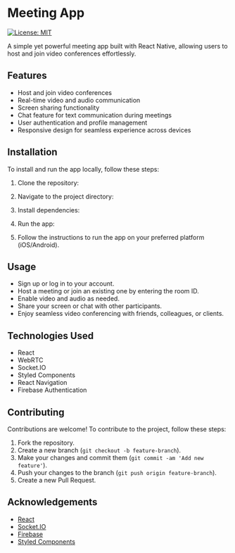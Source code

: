 # Meeting App

[![License: MIT](https://img.shields.io/badge/License-MIT-blue.svg)](https://opensource.org/licenses/MIT)

A simple yet powerful meeting app built with React Native, allowing users to host and join video conferences effortlessly.

## Features

- Host and join video conferences
- Real-time video and audio communication
- Screen sharing functionality
- Chat feature for text communication during meetings
- User authentication and profile management
- Responsive design for seamless experience across devices

## Installation

To install and run the app locally, follow these steps:

1. Clone the repository:
2. Navigate to the project directory:
3. Install dependencies:


4. Run the app:


5. Follow the instructions to run the app on your preferred platform (iOS/Android).

## Usage

- Sign up or log in to your account.
- Host a meeting or join an existing one by entering the room ID.
- Enable video and audio as needed.
- Share your screen or chat with other participants.
- Enjoy seamless video conferencing with friends, colleagues, or clients.

## Technologies Used

- React
- WebRTC
- Socket.IO
- Styled Components
- React Navigation
- Firebase Authentication

## Contributing

Contributions are welcome! To contribute to the project, follow these steps:

1. Fork the repository.
2. Create a new branch (`git checkout -b feature-branch`).
3. Make your changes and commit them (`git commit -am 'Add new feature'`).
4. Push your changes to the branch (`git push origin feature-branch`).
5. Create a new Pull Request.



## Acknowledgements

- [React](https://react.dev/)
- [Socket.IO](https://socket.io/)
- [Firebase](https://firebase.google.com/)
- [Styled Components](https://styled-components.com/)




